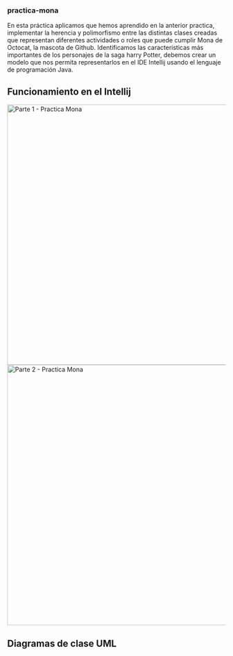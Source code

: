 ### practica-mona
En esta práctica aplicamos que hemos aprendido en la anterior practica, implementar la herencia y polimorfismo entre las distintas clases creadas que representan diferentes actividades o roles que puede cumplir Mona de Octocat, la mascota de Github. 
Identificamos las caracteristicas más importantes de los personajes de la saga harry Potter, debemos crear un modelo que nos permita representarlos en el IDE Intellij usando el lenguaje de programación Java.

## Funcionamiento en el Intellij

<img src="../../img/practica-mona_parte-1.png" alt="Parte 1 - Practica Mona" height="600">

<img src="../../img/practica-mona_parte-1.png" alt="Parte 2 - Practica Mona" height="600">

## Diagramas de clase UML


